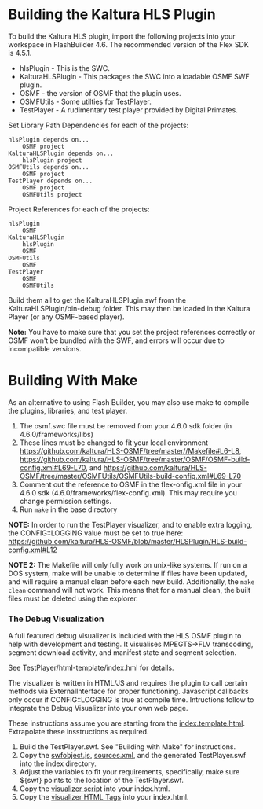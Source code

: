 Building the Kaltura HLS Plugin
===============================

To build the Kaltura HLS plugin, import the following projects into your workspace in FlashBuilder 4.6. The recommended version of the Flex SDK is 4.5.1.

   * hlsPlugin - This is the SWC.
   * KalturaHLSPlugin - This packages the SWC into a loadable OSMF SWF plugin.
   * OSMF - the version of OSMF that the plugin uses.
   * OSMFUtils - Some utilties for TestPlayer.
   * TestPlayer - A rudimentary test player provided by Digital Primates.

Set Library Path Dependencies for each of the projects:

    hlsPlugin depends on...
		OSMF project
	KalturaHLSPlugin depends on...
		hlsPlugin project
	OSMFUtils depends on...
		OSMF project
	TestPlayer depends on...
		OSMF project
		OSMFUtils project
		
Project References for each of the projects:

	hlsPlugin
		OSMF
	KalturaHLSPlugin
		hlsPlugin
		OSMF
	OSMFUtils
		OSMF
	TestPlayer
		OSMF
		OSMFUtils

Build them all to get the KalturaHLSPlugin.swf from the 
KalturaHLSPlugin/bin-debug folder. This may then be loaded in the Kaltura Player (or any OSMF-based player).

**Note:** You have to make sure that you set the project references correctly or OSMF won't be bundled with the SWF, and errors will occur due to incompatible versions.

Building With Make
==================

As an alternative to using Flash Builder, you may also use make to compile the plugins, libraries, and test player.

1. The osmf.swc file must be removed from your 4.6.0 sdk folder (in 4.6.0/frameworks/libs)
2. These lines must be changed to fit your local environment https://github.com/kaltura/HLS-OSMF/tree/master//Makefile#L6-L8, https://github.com/kaltura/HLS-OSMF/tree/master/OSMF/OSMF-build-config.xml#L69-L70, and https://github.com/kaltura/HLS-OSMF/tree/master/OSMFUtils/OSMFUtils-build-config.xml#L69-L70
3. Comment out the reference to OSMF in the flex-onfig.xml file in your 4.6.0 sdk (4.6.0/frameworks/flex-config.xml). This may require you change permission settings.
4. Run `make` in the base directory

**NOTE:** In order to run the TestPlayer visualizer, and to enable extra logging, the CONFIG::LOGGING value must be set to true here: https://github.com/kaltura/HLS-OSMF/blob/master/HLSPlugin/HLS-build-config.xml#L12

**NOTE 2:** The Makefile will only fully work on unix-like systems. If run on a DOS system, make will be unable to determine if files have been updated, and will require a manual clean before each new build. Additionally, the `make clean` command will not work. This means that for a manual clean, the built files must be deleted using the explorer.

### The Debug Visualization 

A full featured debug visualizer is included with the HLS OSMF plugin to help with development and testing. It visualises MPEGTS->FLV transcoding, segment download activity, and manifest state and segment selection.

See TestPlayer/html-template/index.hml for details.

The visualizer is written in HTML/JS and requires the plugin to call certain methods via ExternalInterface for proper functioning. Javascript callbacks only occur if CONFIG::LOGGING is true at compile time.
Intructions follow to integrate the Debug Visualizer into your own web page.

These instructions assume you are starting from the [index.template.html](https://github.com/kaltura/HLS-OSMF/blob/master/TestPlayer/html-template/index.template.html). Extrapolate these insstructions as required.

1. Build the TestPlayer.swf. See "Building with Make" for instructions.
2. Copy the [swfobject.js](https://github.com/kaltura/HLS-OSMF/blob/master/TestPlayer/html-template/swfobject.js]), [sources.xml](https://github.com/kaltura/HLS-OSMF/blob/master/TestPlayer/html-template/sources.xml), and the generated TestPlayer.swf into the index directory.
3. Adjust the variables to fit your requirements, specifically, make sure ${swf} points to the location of the TestPlayer.swf.
4. Copy the [visualizer script](https://github.com/kaltura/HLS-OSMF/blob/BJG-BetterBitSwitching/TestPlayer/html-template/index.html#L64-L585) into your index.html.
5. Copy the [visualizer HTML Tags](https://github.com/kaltura/HLS-OSMF/blob/BJG-BetterBitSwitching/TestPlayer/html-template/index.html#L633-L636) into your index.html.
